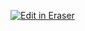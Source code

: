 <p><a target="_blank" href="https://app.eraser.io/workspace/tTMcPHGI0Fq2ajTvPlUZ" id="edit-in-eraser-github-link"><img alt="Edit in Eraser" src="https://firebasestorage.googleapis.com/v0/b/second-petal-295822.appspot.com/o/images%2Fgithub%2FOpen%20in%20Eraser.svg?alt=media&amp;token=968381c8-a7e7-472a-8ed6-4a6626da5501"></a></p>





<!--- Eraser file: https://app.eraser.io/workspace/tTMcPHGI0Fq2ajTvPlUZ --->
